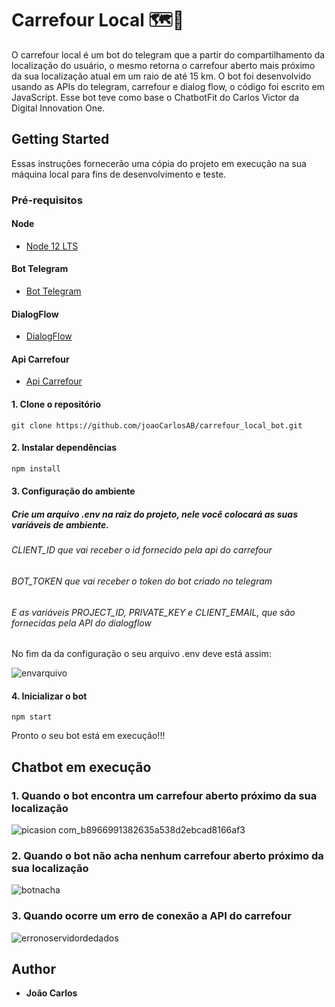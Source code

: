 # Carrefour Local 🗺📌
  O carrefour local é um bot do telegram que a partir do compartilhamento da localização do usuário, o mesmo retorna o carrefour aberto mais próximo da sua localização atual em um raio de até 15 km. O bot foi desenvolvido usando as APIs do telegram, carrefour e dialog flow, o código foi escrito em JavaScript. Esse bot teve como base o ChatbotFit do Carlos Victor da Digital Innovation One.

## Getting Started
  Essas instruções fornecerão uma cópia do projeto em execução na sua máquina local para fins de desenvolvimento e teste.

### Pré-requisitos

#### Node

- [Node 12 LTS](https://nodejs.org/en/download/)

#### Bot Telegram

- [Bot Telegram](https://core.telegram.org/bots)

#### DialogFlow

- [DialogFlow](https://dialogflow.cloud.google.com/)

#### Api Carrefour

- [Api Carrefour](https://dev.carrefour.com.br/node/107)

#### 1. Clone o repositório
````
git clone https://github.com/joaoCarlosAB/carrefour_local_bot.git
````

#### 2. Instalar dependências

```bash
npm install
```

#### 3. Configuração do ambiente

##### Crie um arquivo .env na raiz do projeto, nele você colocará as suas variáveis de ambiente.

###### CLIENT_ID que vai receber o id fornecido pela api do carrefour
###### BOT_TOKEN que vai receber o token do bot criado no telegram
###### E as variáveis PROJECT_ID, PRIVATE_KEY e CLIENT_EMAIL, que são fornecidas pela API do dialogflow

No fim da da configuração o seu arquivo .env deve está assim:

![envarquivo](https://user-images.githubusercontent.com/66270338/89125442-ec301f80-d4b4-11ea-8469-3a43a96e1fc2.PNG)

#### 4. Inicializar o bot

````
npm start
````

Pronto o seu bot está em execução!!!

## Chatbot em execução

### 1. Quando o bot encontra um carrefour aberto próximo da sua localização

![picasion com_b8966991382635a538d2ebcad8166af3](https://user-images.githubusercontent.com/66270338/89128316-463bdf80-d4cb-11ea-9497-1acea0ea6154.gif)

### 2. Quando o bot não acha nenhum carrefour aberto próximo da sua localização

![botnacha](https://user-images.githubusercontent.com/66270338/89127976-7b92fe00-d4c8-11ea-9ae3-d8a6f0259fb8.gif)

### 3. Quando ocorre um erro de conexão a API do carrefour

![erronoservidordedados](https://user-images.githubusercontent.com/66270338/89128101-8ef29900-d4c9-11ea-99bf-96b523d1bf18.gif)

## Author

* **João Carlos**
